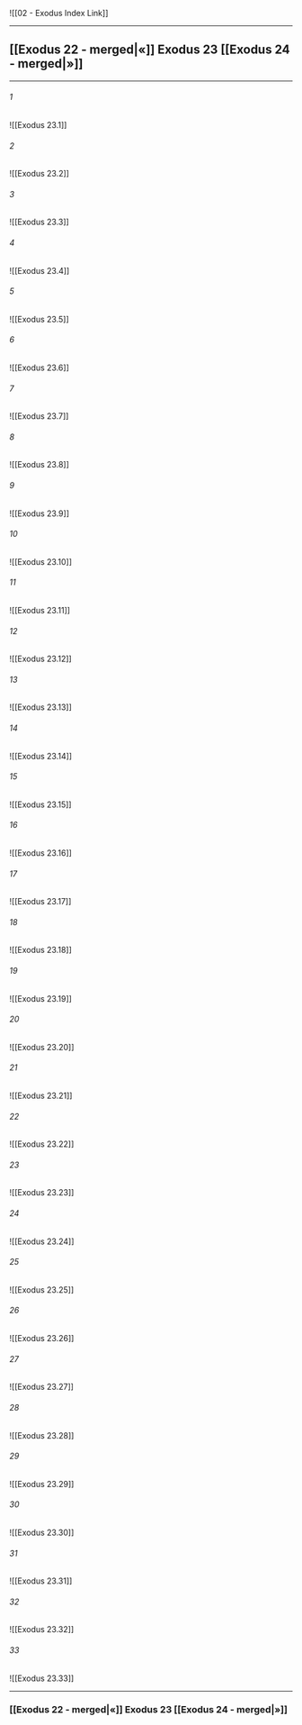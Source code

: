 ![[02 - Exodus Index Link]]

---
##  [[Exodus 22 - merged|«]] Exodus 23 [[Exodus 24 - merged|»]]

---

###### 1
![[Exodus 23.1]] 

###### 2
![[Exodus 23.2]] 

###### 3
![[Exodus 23.3]] 

###### 4
![[Exodus 23.4]]

###### 5 
![[Exodus 23.5]] 

###### 6
![[Exodus 23.6]] 

###### 7
![[Exodus 23.7]] 

###### 8
![[Exodus 23.8]] 

###### 9
![[Exodus 23.9]] 

###### 10
![[Exodus 23.10]] 

###### 11
![[Exodus 23.11]] 

###### 12
![[Exodus 23.12]]

###### 13
![[Exodus 23.13]] 

###### 14
![[Exodus 23.14]] 

###### 15
![[Exodus 23.15]]

###### 16
![[Exodus 23.16]] 

###### 17
![[Exodus 23.17]]

###### 18
![[Exodus 23.18]] 

###### 19
![[Exodus 23.19]] 

###### 20
![[Exodus 23.20]]

###### 21
![[Exodus 23.21]] 

###### 22
![[Exodus 23.22]] 

###### 23
![[Exodus 23.23]]

###### 24
![[Exodus 23.24]] 

###### 25
![[Exodus 23.25]]

###### 26
![[Exodus 23.26]] 

###### 27
![[Exodus 23.27]] 

###### 28
![[Exodus 23.28]]

###### 29
![[Exodus 23.29]] 

###### 30
![[Exodus 23.30]] 

###### 31
![[Exodus 23.31]] 

###### 32
![[Exodus 23.32]] 

###### 33
![[Exodus 23.33]]


---
###  [[Exodus 22 - merged|«]] Exodus 23 [[Exodus 24 - merged|»]]